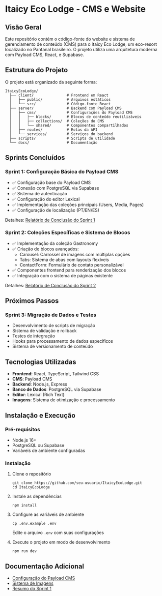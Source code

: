 # Itaicy Eco Lodge - CMS e Website

## Visão Geral

Este repositório contém o código-fonte do website e sistema de gerenciamento de conteúdo (CMS) para o Itaicy Eco Lodge, um eco-resort localizado no Pantanal brasileiro. O projeto utiliza uma arquitetura moderna com Payload CMS, React, e Supabase.

## Estrutura do Projeto

O projeto está organizado da seguinte forma:

```
ItaicyEcoLodge/
  ├── client/               # Frontend em React
  │   ├── public/           # Arquivos estáticos
  │   └── src/              # Código-fonte React
  ├── server/               # Backend com Payload CMS
  │   ├── cms/              # Configurações do Payload CMS
  │   │   ├── blocks/       # Blocos de conteúdo reutilizáveis
  │   │   ├── collections/  # Coleções do CMS
  │   │   └── shared/       # Componentes compartilhados
  │   ├── routes/           # Rotas da API
  │   └── services/         # Serviços do backend
  ├── scripts/              # Scripts de utilidade
  └── docs/                 # Documentação
```

## Sprints Concluídos

### Sprint 1: Configuração Básica do Payload CMS

- ✅ Configuração base do Payload CMS
- ✅ Conexão com PostgreSQL via Supabase
- ✅ Sistema de autenticação
- ✅ Configuração do editor Lexical
- ✅ Implementação das coleções principais (Users, Media, Pages)
- ✅ Configuração de localização (PT/EN/ES)

Detalhes: [Relatório de Conclusão do Sprint 1](./SPRINT1-COMPLETION-REPORT.md)

### Sprint 2: Coleções Específicas e Sistema de Blocos

- ✅ Implementação da coleção Gastronomy
- ✅ Criação de blocos avançados:
  - Carousel: Carrossel de imagens com múltiplas opções
  - Tabs: Sistema de abas com layouts flexíveis
  - ContactForm: Formulário de contato personalizável
- ✅ Componentes frontend para renderização dos blocos
- ✅ Integração com o sistema de páginas existente

Detalhes: [Relatório de Conclusão do Sprint 2](./SPRINT2-COMPLETION-REPORT.md)

## Próximos Passos

### Sprint 3: Migração de Dados e Testes

- Desenvolvimento de scripts de migração
- Sistema de validação e rollback
- Testes de integração
- Hooks para processamento de dados específicos
- Sistema de versionamento de conteúdo

## Tecnologias Utilizadas

- **Frontend**: React, TypeScript, Tailwind CSS
- **CMS**: Payload CMS
- **Backend**: Node.js, Express
- **Banco de Dados**: PostgreSQL via Supabase
- **Editor**: Lexical (Rich Text)
- **Imagens**: Sistema de otimização e processamento

## Instalação e Execução

### Pré-requisitos

- Node.js 16+
- PostgreSQL ou Supabase
- Variáveis de ambiente configuradas

### Instalação

1. Clone o repositório
   ```
   git clone https://github.com/seu-usuario/ItaicyEcoLodge.git
   cd ItaicyEcoLodge
   ```

2. Instale as dependências
   ```
   npm install
   ```

3. Configure as variáveis de ambiente
   ```
   cp .env.example .env
   ```
   Edite o arquivo `.env` com suas configurações

4. Execute o projeto em modo de desenvolvimento
   ```
   npm run dev
   ```

## Documentação Adicional

- [Configuração do Payload CMS](./docs/PAYLOAD-CMS-SETUP.md)
- [Sistema de Imagens](./docs/IMAGE-PROCESSING-SYSTEM.md)
- [Resumo do Sprint 1](./docs/SPRINT1-SETUP-SUMMARY.md)
